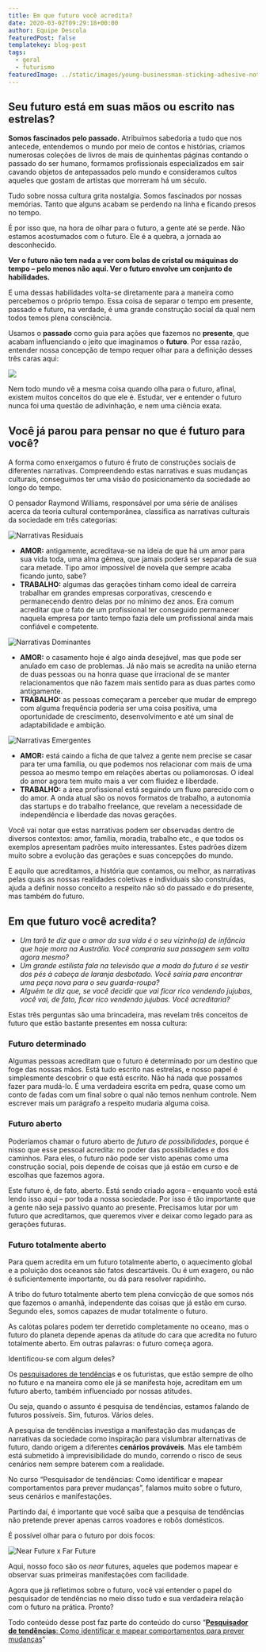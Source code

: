 ```yaml
---
title: Em que futuro você acredita?
date: 2020-03-02T09:29:18+00:00
author: Equipe Descola
featuredPost: false
templatekey: blog-post
tags:
  - geral
  - futurismo
featuredImage: ../static/images/young-businessman-sticking-adhesive-notes-on-XDNKC7T.jpg
---
```

## Seu futuro está em suas mãos ou escrito nas estrelas?

**Somos fascinados pelo passado.** Atribuímos sabedoria a tudo que nos antecede, entendemos o mundo por meio de contos e histórias, criamos numerosas coleções de livros de mais de quinhentas páginas contando o passado do ser humano, formamos profissionais especializados em sair cavando objetos de antepassados pelo mundo e consideramos cultos aqueles que gostam de artistas que morreram há um século.

Tudo sobre nossa cultura grita nostalgia. Somos fascinados por nossas memórias. Tanto que alguns acabam se perdendo na linha e ficando presos no tempo.

É por isso que, na hora de olhar para o futuro, a gente até se perde. Não estamos acostumados com o futuro. Ele é a quebra, a jornada ao desconhecido.

**Ver o futuro não tem nada a ver com bolas de cristal ou máquinas do tempo – pelo menos não aqui. Ver o futuro envolve um conjunto de habilidades.**

E uma dessas habilidades volta-se diretamente para a maneira como percebemos o próprio tempo. Essa coisa de separar o tempo em presente, passado e futuro, na verdade, é uma grande construção social da qual nem todos temos plena consciência.

Usamos o **passado** como guia para ações que fazemos no **presente**, que acabam influenciando o jeito que imaginamos o **futuro**. Por essa razão, entender nossa concepção de tempo requer olhar para a definição desses três caras aqui:

![](images/captura-de-tela-2020-02-27-a-s-12.08.19.png)

Nem todo mundo vê a mesma coisa quando olha para o futuro, afinal, existem muitos conceitos do que ele é. Estudar, ver e entender o futuro nunca foi uma questão de adivinhação, e nem uma ciência exata.

## Você já parou para pensar no que é futuro para você?

A forma como enxergamos o futuro é fruto de construções sociais de diferentes narrativas. Compreendendo estas narrativas e suas mudanças culturais, conseguimos ter uma visão do posicionamento da sociedade ao longo do tempo.

O pensador Raymond Williams, responsável por uma série de análises acerca da teoria cultural contemporânea, classifica as narrativas culturais da sociedade em três categorias:

![Narrativas Residuais](images/captura-de-tela-2020-02-27-a-s-12.10.05.png "Narrativas Residuais")

* **AMOR:** antigamente, acreditava-se na ideia de que há um amor para sua vida toda, uma alma gêmea, que jamais poderá ser separada de sua cara metade. Tipo amor impossível de novela que sempre acaba ficando junto, sabe?
* **TRABALHO:** algumas das gerações tinham como ideal de carreira trabalhar em grandes empresas corporativas, crescendo e permanecendo dentro delas por no mínimo dez anos. Era comum acreditar que o fato de um profissional ter conseguido permanecer naquela empresa por tanto tempo fazia dele um profissional ainda mais confiável e competente.

![Narrativas Dominantes](images/captura-de-tela-2020-02-27-a-s-12.11.23.png "Narrativas Dominantes")

* **AMOR:** o casamento hoje é algo ainda desejável, mas que pode ser anulado em caso de problemas. Já não mais se acredita na união eterna de duas pessoas ou na honra quase que irracional de se manter relacionamentos que não fazem mais sentido para as duas partes como antigamente.
* **TRABALHO:** as pessoas começaram a perceber que mudar de emprego com alguma frequência poderia ser uma coisa positiva, uma oportunidade de crescimento, desenvolvimento e até um sinal de adaptabilidade e ambição.

![Narrativas Emergentes](images/captura-de-tela-2020-02-27-a-s-12.11.32.png "Narrativas Emergentes")

* **AMOR:** está caindo a ficha de que talvez a gente nem precise se casar para ter uma família, ou que podemos nos relacionar com mais de uma pessoa ao mesmo tempo em relações abertas ou poliamorosas. O ideal do amor agora tem muito mais a ver com fluidez e liberdade.
* **TRABALHO:** a área profissional está seguindo um fluxo parecido com o do amor. A onda atual são os novos formatos de trabalho, a autonomia das startups e do trabalho freelance, que revelam a necessidade de independência e liberdade das novas gerações.

Você vai notar que estas narrativas podem ser observadas dentro de diversos contextos: amor, família, moradia, trabalho etc., e que todos os exemplos apresentam padrões muito interessantes. Estes padrões dizem muito sobre a evolução das gerações e suas concepções do mundo.

E aquilo que acreditamos, a história que contamos, ou melhor, as narrativas pelas quais as nossas realidades coletivas e individuais são construídas, ajuda a definir nosso conceito a respeito não só do passado e do presente, mas também do futuro.

## **Em que futuro você acredita?**

* *Um tarô te diz que o amor da sua vida é o seu vizinho(a) de infância que hoje mora na Austrália. Você compraria sua passagem sem volta agora mesmo?*
* *Um grande estilista fala na televisão que a moda do futuro é se vestir dos pés à cabeça de laranja desbotado. Você sairia para encontrar uma peça nova para o seu guarda-roupa?*
* *Alguém te diz que, se você decidir que vai ficar rico vendendo jujubas, você vai, de fato, ficar rico vendendo jujubas. Você acreditaria?*

Estas três perguntas são uma brincadeira, mas revelam três conceitos de futuro que estão bastante presentes em nossa cultura:

### Futuro determinado

Algumas pessoas acreditam que o futuro é determinado por um destino que foge das nossas mãos. Está tudo escrito nas estrelas, e nosso papel é simplesmente descobrir o que está escrito. Não há nada que possamos fazer para mudá-lo. É uma verdadeira escrita em pedra, quase como um conto de fadas com um final sobre o qual não temos nenhum controle.
Nem escrever mais um parágrafo a respeito mudaria alguma coisa.

### **Futuro aberto**

Poderíamos chamar o futuro aberto de *futuro de possibilidades*, porque é nisso que esse pessoal acredita: no poder das possibilidades e dos caminhos. Para eles, o futuro não pode ser visto apenas como uma construção social, pois depende de coisas que já estão em curso e de escolhas que fazemos agora.

Este futuro é, de fato, aberto. Está sendo criado agora – enquanto você está lendo isso aqui – por toda a nossa sociedade. Por isso é tão importante que a gente não seja passivo quanto ao presente. Precisamos lutar por um futuro que acreditamos, que queremos viver e deixar como legado para as gerações futuras.

### Futuro totalmente aberto

Para quem acredita em um futuro totalmente aberto, o aquecimento global e a poluição dos oceanos são fatos descartáveis. Ou é um exagero, ou não é suficientemente importante, ou dá para resolver rapidinho.

A tribo do futuro totalmente aberto tem plena convicção de que somos nós que fazemos o amanhã, independente das coisas que já estão em curso. Segundo eles, somos capazes de mudar totalmente o futuro.

As calotas polares podem ter derretido completamente no oceano, mas o futuro do planeta depende apenas da atitude do cara que acredita no futuro totalmente aberto. Em outras palavras: o futuro começa agora.

Identificou-se com algum deles?

Os [pesquisadores de tendência](https://descola.org/curso/pesquisador-de-tendencias)s e os futuristas, que estão sempre de olho no futuro e na maneira como ele já se manifesta hoje, acreditam em um futuro aberto, também influenciado por nossas atitudes.

Ou seja, quando o assunto é pesquisa de tendências, estamos falando de futuros possíveis. Sim, futuros. Vários deles.

A pesquisa de tendências investiga a manifestação das mudanças de narrativas da sociedade como inspiração para vislumbrar alternativas de futuro, dando origem a diferentes **cenários prováveis**. Mas ele também está submetido à imprevisibilidade do mundo, correndo o risco de seus cenários nem sempre baterem com a realidade.

No curso “Pesquisador de tendências: Como identificar e mapear comportamentos para prever mudanças”, falamos muito sobre o futuro, seus cenários e manifestações.

Partindo daí, é importante que você saiba que a pesquisa de tendências não pretende prever apenas carros voadores e robôs domésticos.

É possível olhar para o futuro por dois focos:

![Near Future x Far Future](images/captura-de-tela-2020-02-27-a-s-12.05.48.png "Near Future x Far Future")

Aqui, nosso foco são os *near* futures, aqueles que podemos mapear e observar suas primeiras manifestações com facilidade.

Agora que já refletimos sobre o futuro, você vai entender o papel do pesquisador de tendências no meio disso tudo e sua verdadeira relação com o futuro na prática. Pronto?

Todo conteúdo desse post faz parte do conteúdo do curso “**[Pesquisador de tendências](https://descola.org/curso/pesquisador-de-tendencias)**[: Como identificar e mapear comportamentos para prever mudanças](https://descola.org/curso/pesquisador-de-tendencias)“